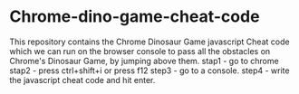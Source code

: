 # Chrome-dino-game-cheat-code
This repository contains the Chrome Dinosaur Game javascript Cheat code which we can run on the browser console to pass all the obstacles on Chrome's Dinosaur Game, by jumping above them.
stap1 - go to chrome 
stap2 - press ctrl+shift+i or press f12
step3 - go to a console.
step4 - write the javascript cheat code and hit enter.
